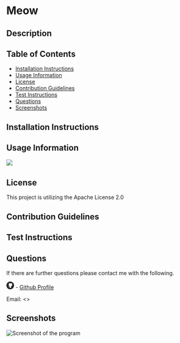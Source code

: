 
# Meow

## Description



## Table of Contents
- [Installation Instructions](#installation-instructions)
- [Usage Information](#usage-information)
- [License](#license)
- [Contribution Guidelines](#contribution-guidelines)
- [Test Instructions](#test-instructions)
- [Questions](#questions)
- [Screenshots](#screenshots)

## Installation Instructions



## Usage Information

<img src = "https://img.shields.io/badge/license-Apache-blue">


## License

This project is utilizing the Apache License 2.0

## Contribution Guidelines



## Test Instructions



## Questions
If there are further questions please contact me with the following.

<img src = "images/githubLogoCrop.png" alt= 'Github Logo' width="20px" height="20px">  - [Github Profile]()

Email: <>

## Screenshots

<img src = "undefined" alt= 'Screenshot of the program' width="30px" height="30px">
